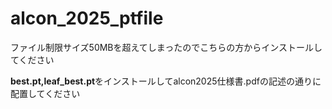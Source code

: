 # alcon_2025_ptfile
<p>ファイル制限サイズ50MBを超えてしまったのでこちらの方からインストールしてください</p>
<p><strong>best.pt,leaf_best.pt</strong>をインストールしてalcon2025仕様書.pdfの記述の通りに配置してください</p>
